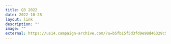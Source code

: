```yaml
---
title: Q3 2022
date: 2022-10-28
layout: link
description: ""
image: ""
external: https://us14.campaign-archive.com/?u=b5fb15f5d3fd9e98d46329c56&id=96ae431067
---
```

